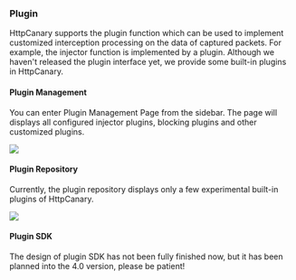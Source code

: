 ### Plugin

HttpCanary supports the plugin function which can be used to implement customized interception processing on the data of captured packets. For example, the injector function is implemented by a plugin. Although we haven't released the plugin interface yet, we provide some built-in plugins in HttpCanary.


#### Plugin Management

You can enter Plugin Management Page from the sidebar. The page will displays all configured injector plugins, blocking plugins and other customized plugins.

![](/assets/plugin.png)

#### Plugin Repository

Currently, the plugin repository displays only a few experimental built-in plugins of HttpCanary.

![](/assets/plugin_repo.png)

#### Plugin SDK

The design of plugin SDK has not been fully finished now, but it has been planned into the 4.0 version, please be patient!

